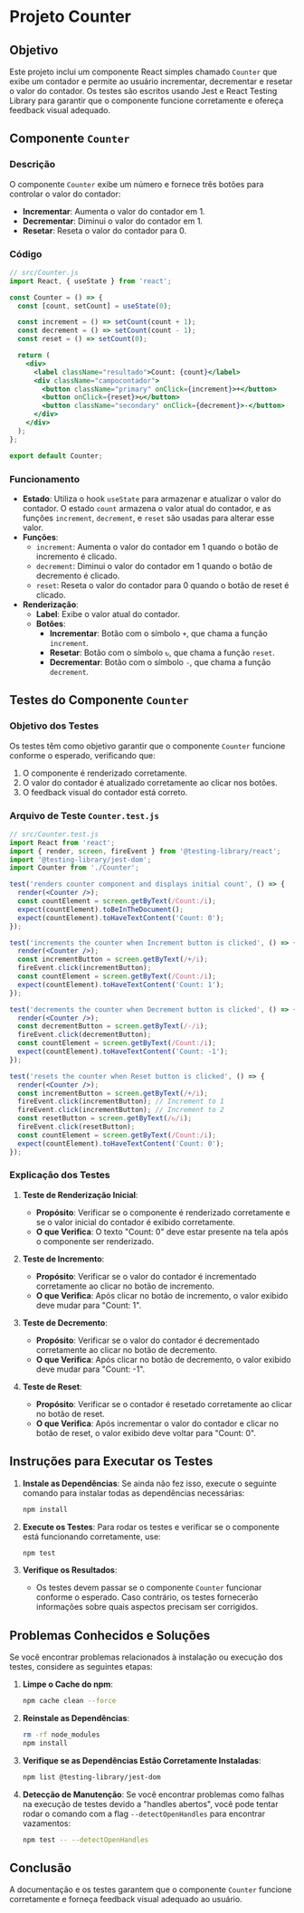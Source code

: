 
# Projeto Counter

## Objetivo

Este projeto inclui um componente React simples chamado `Counter` que exibe um contador e permite ao usuário incrementar, decrementar e resetar o valor do contador. Os testes são escritos usando Jest e React Testing Library para garantir que o componente funcione corretamente e ofereça feedback visual adequado.

## Componente `Counter`

### Descrição

O componente `Counter` exibe um número e fornece três botões para controlar o valor do contador:

- **Incrementar**: Aumenta o valor do contador em 1.
- **Decrementar**: Diminui o valor do contador em 1.
- **Resetar**: Reseta o valor do contador para 0.

### Código

```jsx
// src/Counter.js
import React, { useState } from 'react';

const Counter = () => {
  const [count, setCount] = useState(0);

  const increment = () => setCount(count + 1);
  const decrement = () => setCount(count - 1);
  const reset = () => setCount(0);

  return (
    <div>
      <label className="resultado">Count: {count}</label>
      <div className="campocontador">
        <button className="primary" onClick={increment}>+</button>
        <button onClick={reset}>↻</button>
        <button className="secondary" onClick={decrement}>-</button>
      </div>
    </div>
  );
};

export default Counter;
```

### Funcionamento

- **Estado**: Utiliza o hook `useState` para armazenar e atualizar o valor do contador. O estado `count` armazena o valor atual do contador, e as funções `increment`, `decrement`, e `reset` são usadas para alterar esse valor.
- **Funções**:
  - `increment`: Aumenta o valor do contador em 1 quando o botão de incremento é clicado.
  - `decrement`: Diminui o valor do contador em 1 quando o botão de decremento é clicado.
  - `reset`: Reseta o valor do contador para 0 quando o botão de reset é clicado.
- **Renderização**:
  - **Label**: Exibe o valor atual do contador.
  - **Botões**:
    - **Incrementar**: Botão com o símbolo `+`, que chama a função `increment`.
    - **Resetar**: Botão com o símbolo `↻`, que chama a função `reset`.
    - **Decrementar**: Botão com o símbolo `-`, que chama a função `decrement`.

## Testes do Componente `Counter`

### Objetivo dos Testes

Os testes têm como objetivo garantir que o componente `Counter` funcione conforme o esperado, verificando que:

1. O componente é renderizado corretamente.
2. O valor do contador é atualizado corretamente ao clicar nos botões.
3. O feedback visual do contador está correto.

### Arquivo de Teste `Counter.test.js`

```jsx
// src/Counter.test.js
import React from 'react';
import { render, screen, fireEvent } from '@testing-library/react';
import '@testing-library/jest-dom';
import Counter from './Counter';

test('renders counter component and displays initial count', () => {
  render(<Counter />);
  const countElement = screen.getByText(/Count:/i);
  expect(countElement).toBeInTheDocument();
  expect(countElement).toHaveTextContent('Count: 0');
});

test('increments the counter when Increment button is clicked', () => {
  render(<Counter />);
  const incrementButton = screen.getByText(/+/i);
  fireEvent.click(incrementButton);
  const countElement = screen.getByText(/Count:/i);
  expect(countElement).toHaveTextContent('Count: 1');
});

test('decrements the counter when Decrement button is clicked', () => {
  render(<Counter />);
  const decrementButton = screen.getByText(/-/i);
  fireEvent.click(decrementButton);
  const countElement = screen.getByText(/Count:/i);
  expect(countElement).toHaveTextContent('Count: -1');
});

test('resets the counter when Reset button is clicked', () => {
  render(<Counter />);
  const incrementButton = screen.getByText(/+/i);
  fireEvent.click(incrementButton); // Increment to 1
  fireEvent.click(incrementButton); // Increment to 2
  const resetButton = screen.getByText(/↻/i);
  fireEvent.click(resetButton);
  const countElement = screen.getByText(/Count:/i);
  expect(countElement).toHaveTextContent('Count: 0');
});
```

### Explicação dos Testes

1. **Teste de Renderização Inicial**:
   - **Propósito**: Verificar se o componente é renderizado corretamente e se o valor inicial do contador é exibido corretamente.
   - **O que Verifica**: O texto "Count: 0" deve estar presente na tela após o componente ser renderizado.

2. **Teste de Incremento**:
   - **Propósito**: Verificar se o valor do contador é incrementado corretamente ao clicar no botão de incremento.
   - **O que Verifica**: Após clicar no botão de incremento, o valor exibido deve mudar para "Count: 1".

3. **Teste de Decremento**:
   - **Propósito**: Verificar se o valor do contador é decrementado corretamente ao clicar no botão de decremento.
   - **O que Verifica**: Após clicar no botão de decremento, o valor exibido deve mudar para "Count: -1".

4. **Teste de Reset**:
   - **Propósito**: Verificar se o contador é resetado corretamente ao clicar no botão de reset.
   - **O que Verifica**: Após incrementar o valor do contador e clicar no botão de reset, o valor exibido deve voltar para "Count: 0".

## Instruções para Executar os Testes

1. **Instale as Dependências**:
   Se ainda não fez isso, execute o seguinte comando para instalar todas as dependências necessárias:
   ```bash
   npm install
   ```

2. **Execute os Testes**:
   Para rodar os testes e verificar se o componente está funcionando corretamente, use:
   ```bash
   npm test
   ```

3. **Verifique os Resultados**:
   - Os testes devem passar se o componente `Counter` funcionar conforme o esperado. Caso contrário, os testes fornecerão informações sobre quais aspectos precisam ser corrigidos.

## Problemas Conhecidos e Soluções

Se você encontrar problemas relacionados à instalação ou execução dos testes, considere as seguintes etapas:

1. **Limpe o Cache do npm**:
   ```bash
   npm cache clean --force
   ```

2. **Reinstale as Dependências**:
   ```bash
   rm -rf node_modules
   npm install
   ```

3. **Verifique se as Dependências Estão Corretamente Instaladas**:
   ```bash
   npm list @testing-library/jest-dom
   ```

4. **Detecção de Manutenção**:
   Se você encontrar problemas como falhas na execução de testes devido a "handles abertos", você pode tentar rodar o comando com a flag `--detectOpenHandles` para encontrar vazamentos:
   ```bash
   npm test -- --detectOpenHandles
   ```

## Conclusão

A documentação e os testes garantem que o componente `Counter` funcione corretamente e forneça feedback visual adequado ao usuário.